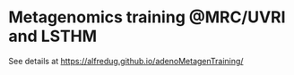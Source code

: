 # Metagenomics training @MRC/UVRI and LSTHM

See details at https://alfredug.github.io/adenoMetagenTraining/
